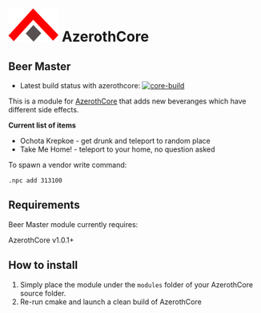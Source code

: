 # ![logo](https://raw.githubusercontent.com/azerothcore/azerothcore.github.io/master/images/logo-github.png) AzerothCore
## Beer Master
- Latest build status with azerothcore: [![core-build](https://github.com/freekode/mod-beer-master/actions/workflows/core-build.yml/badge.svg)](https://github.com/freekode/mod-beer-master/actions/workflows/core-build.yml)


This is a module for [AzerothCore](http://www.azerothcore.org) that adds new beveranges which have different side effects.

**Current list of items**

* Ochota Krepkoe - get drunk and teleport to random place
* Take Me Home! - teleport to your home, no question asked

To spawn a vendor write command:
```
.npc add 313100
```

## Requirements

Beer Master module currently requires:

AzerothCore v1.0.1+

## How to install

1. Simply place the module under the `modules` folder of your AzerothCore source folder.
2. Re-run cmake and launch a clean build of AzerothCore
